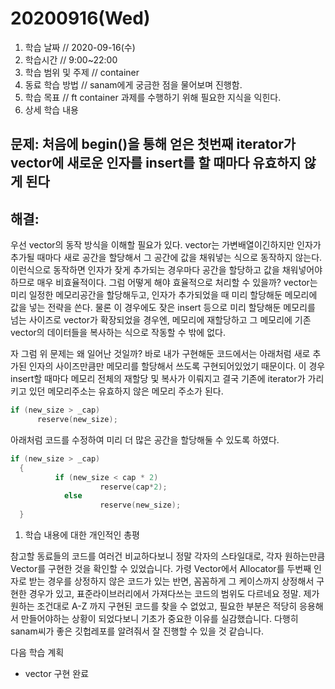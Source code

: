 # 20200916\(Wed\)

1. 학습 날짜 // 2020-09-16\(수\)
2. 학습시간 // 9:00~22:00
3. 학습 범위 및 주제 // container
4. 동료 학습 방법 // sanam에게 궁금한 점을 물어보며 진행함.
5. 학습 목표 // ft container 과제를 수행하기 위해 필요한 지식을 익힌다.
6. 상세 학습 내용

## 문제: 처음에 begin\(\)을 통해 얻은 첫번째 iterator가 vector에 새로운 인자를 insert를 할 때마다 유효하지 않게 된다

## 해결:

우선 vector의 동작 방식을 이해할 필요가 있다. vector는 가변배열이긴하지만 인자가 추가될 때마다 새로 공간을 할당해서 그 공간에 값을 채워넣는 식으로 동작하지 않는다. 이런식으로 동작하면 인자가 잦게 추가되는 경우마다 공간을 할당하고 값을 채워넣어야하므로 매우 비효율적이다. 그럼 어떻게 해야 효율적으로 처리할 수 있을까? vector는 미리 일정한 메모리공간을 할당해두고, 인자가 추가되었을 때 미리 할당해둔 메모리에 값을 넣는 전략을 쓴다. 물론 이 경우에도 잦은 insert 등으로 미리 할당해둔 메모리를 넘는 사이즈로 vector가 확장되었을 경우엔, 메모리에 재할당하고 그 메모리에 기존 vector의 데이터들을 복사하는 식으로 작동할 수 밖에 없다.

자 그럼 위 문제는 왜 일어난 것일까? 바로 내가 구현해둔 코드에서는 아래처럼 새로 추가된 인자의 사이즈만큼만 메모리를 할당해서 쓰도록 구현되어있었기 때문이다. 이 경우 insert할 때마다 메모리 전체의 재할당 및 복사가 이뤄지고 결국 기존에 iterator가 가리키고 있던 메모리주소는 유효하지 않은 메모리 주소가 된다.

```cpp
if (new_size > _cap)
      reserve(new_size);
```

아래처럼 코드를 수정하여 미리 더 많은 공간을 할당해둘 수 있도록 하였다.

```cpp
if (new_size > _cap)
  {
          if (new_size < cap * 2)
                    reserve(cap*2);
            else
                    reserve(new_size);
  }
```

1. 학습 내용에 대한 개인적인 총평

참고할 동료들의 코드를 여러건 비교하다보니 정말 각자의 스타일대로, 각자 원하는만큼 Vector를 구현한 것을 확인할 수 있었습니다. 가령 Vector에서 Allocator를 두번째 인자로 받는 경우를 상정하지 않은 코드가 있는 반면, 꼼꼼하게 그 케이스까지 상정해서 구현한 경우가 있고, 표준라이브러리에서 가져다쓰는 코드의 범위도 다르네요 정말. 제가 원하는 조건대로 A-Z 까지 구현된 코드를 찾을 수 없었고, 필요한 부분은 적당히 응용해서 만들어야하는 상황이 되었다보니 기초가 중요한 이유를 실감했습니다. 다행히 sanam씨가 좋은 깃헙레포를 알려줘서 잘 진행할 수 있을 것 같습니다.

다음 학습 계획

* vector 구현 완료


